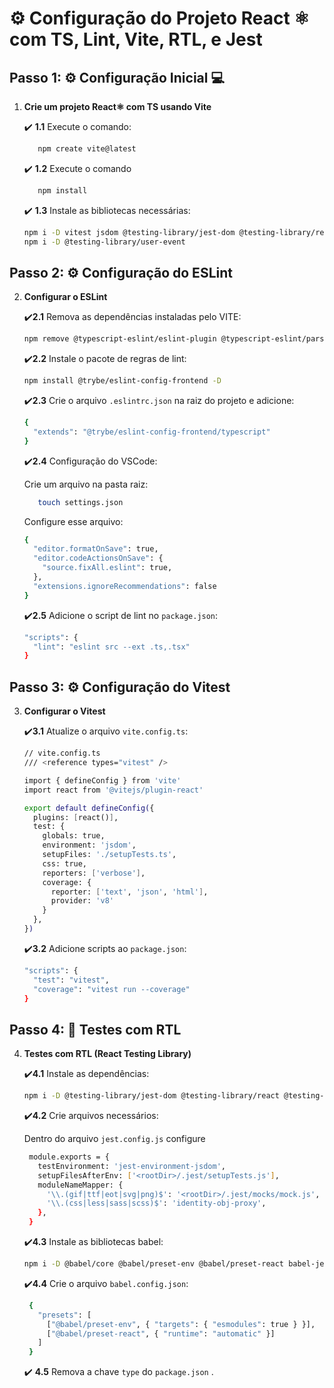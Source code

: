 # ⚙️ Configuração do Projeto React ⚛️ com TS, Lint, Vite, RTL, e Jest 

## Passo 1: ⚙️ Configuração Inicial 💻

1. **Crie um projeto React⚛️ com TS usando Vite**
   
   ✔️ **1.1** Execute o comando:
      ```bash
         npm create vite@latest
      ```
   ✔️ **1.2** Execute o comando
      ```bash
         npm install
      ```
   ✔️ **1.3** Instale as bibliotecas necessárias:
     ```bash
     npm i -D vitest jsdom @testing-library/jest-dom @testing-library/react @testing-library/user-event @types/jest
     npm i -D @testing-library/user-event
     ```

## Passo 2: ⚙️ Configuração do ESLint

2. **Configurar o ESLint**

    ✔️**2.1** Remova as dependências instaladas pelo VITE:
     ```bash
     npm remove @typescript-eslint/eslint-plugin @typescript-eslint/parser eslint-plugin-react-hooks eslint-plugin-react-refresh
     ```
   ✔️**2.2** Instale o pacote de regras de lint:
     ```bash
     npm install @trybe/eslint-config-frontend -D
     ```
   ✔️**2.3** Crie o arquivo `.eslintrc.json` na raiz do projeto e adicione:
     ```bash
     {
       "extends": "@trybe/eslint-config-frontend/typescript"
     }
     ```
   ✔️**2.4** Configuração do VSCode:
   
     Crie um arquivo na pasta raiz:
      ```bash
         touch settings.json
      ```
      Configure esse arquivo:
      ```bash
      {
        "editor.formatOnSave": true,
        "editor.codeActionsOnSave": {
          "source.fixAll.eslint": true,
        },
        "extensions.ignoreRecommendations": false
      }
      ```
   ✔️**2.5** Adicione o script de lint no `package.json`:
     ```bash
     "scripts": {
       "lint": "eslint src --ext .ts,.tsx"
     }
     ```

## Passo 3: ⚙️ Configuração do Vitest

3. **Configurar o Vitest**

   ✔️**3.1** Atualize o arquivo `vite.config.ts`:
     ```bash
     // vite.config.ts
     /// <reference types="vitest" />

     import { defineConfig } from 'vite'
     import react from '@vitejs/plugin-react'

     export default defineConfig({
       plugins: [react()],
       test: {
         globals: true,
         environment: 'jsdom',
         setupFiles: './setupTests.ts',
         css: true,
         reporters: ['verbose'],
         coverage: {
           reporter: ['text', 'json', 'html'],
           provider: 'v8'
         }
       },
     })
     ```
   ✔️**3.2** Adicione scripts ao `package.json`:
     ```bash
     "scripts": {
       "test": "vitest",
       "coverage": "vitest run --coverage"
     }
     ```

## Passo 4: 🤖 Testes com RTL

4. **Testes com RTL (React Testing Library)**

   ✔️**4.1** Instale as dependências:
     ```bash
     npm i -D @testing-library/jest-dom @testing-library/react @testing-library/user-event identity-obj-proxy jest-environment-jsdom
     ```
   ✔️**4.2** Crie arquivos necessários:
      
     Dentro do arquivo `jest.config.js` configure
      ```bash
       module.exports = {
         testEnvironment: 'jest-environment-jsdom',
         setupFilesAfterEnv: ['<rootDir>/.jest/setupTests.js'],
         moduleNameMapper: {
           '\\.(gif|ttf|eot|svg|png)$': '<rootDir>/.jest/mocks/mock.js',
           '\\.(css|less|sass|scss)$': 'identity-obj-proxy',
         },
       }
      ```
   ✔️**4.3** Instale as bibliotecas babel:
     ```bash
     npm i -D @babel/core @babel/preset-env @babel/preset-react babel-jest
     ```
   ✔️**4.4** Crie o arquivo `babel.config.json`:
    ```bash
     {
       "presets": [
         ["@babel/preset-env", { "targets": { "esmodules": true } }],
         ["@babel/preset-react", { "runtime": "automatic" }]
       ]
     }
     ```
   ✔️ **4.5** Remova  a chave `type` do `package.json` .
